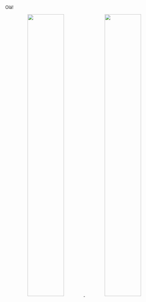 Olá!

<div align="center">
  <a href="https://github.com/patrickhugors">
  <img height="48%" src="https://github-readme-stats.vercel.app/api?username=patrickhugors&show_icons=true&theme=dracula&include_all_commits=true&count_private=true"/>
  <img height="48%" src="https://github-readme-stats.vercel.app/api/top-langs/?username=patrickhugors&layout=compact&langs_count=7&theme=dracula"/>
</div>
